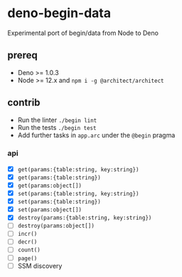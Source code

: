 # deno-begin-data

Experimental port of begin/data from Node to Deno

## prereq

- Deno >= 1.0.3
- Node >= 12.x and `npm i -g @architect/architect`

## contrib

- Run the linter `./begin lint`
- Run the tests `./begin test`
- Add further tasks in `app.arc` under the `@begin` pragma

### api

- [x] `get(params:{table:string, key:string})`
- [x] `get(params:{table:string})`
- [x] `get(params:object[])`
- [x] `set(params:{table:string, key:string})`
- [x] `set(params:{table:string})`
- [x] `set(params:object[])`
- [x] `destroy(params:{table:string, key:string})`
- [ ] `destroy(params:object[])`
- [ ] `incr()`
- [ ] `decr()`
- [ ] `count()`
- [ ] `page()`
- [ ] SSM discovery
